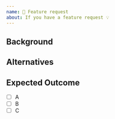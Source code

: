 ```yaml
---
name: 🚀 Feature request
about: If you have a feature request 💡
---
```


## Background

<!-- What are you trying to do and how would you want to do it differently? Is it something you currently you cannot do? Is this related to an issue/problem? -->

## Alternatives

<!-- Can you achieve the same result doing it in an alternative way? Is the alternative considerable? -->

## Expected Outcome

<!-- What would you expect to see when this task is done? -->

- [ ] A
- [ ] B
- [ ] C
